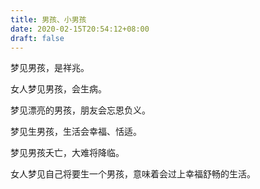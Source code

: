 ```yaml
---
title: 男孩、小男孩
date: 2020-02-15T20:54:12+08:00
draft: false
---
```


梦见男孩，是祥兆。

女人梦见男孩，会生病。

梦见漂亮的男孩，朋友会忘恩负义。

梦见生男孩，生活会幸福、恬适。

梦见男孩夭亡，大难将降临。

女人梦见自己将要生一个男孩，意味着会过上幸福舒畅的生活。